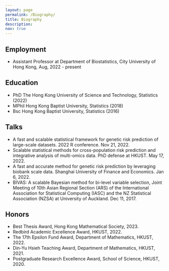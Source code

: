 ```yaml
---
layout: page
permalink: /Biography/
title: Biography
description: 
nav: true
---
```


## Employment
- Assistant Professor at Department of Biostatistics, City University of Hong Kong, Aug, 2022 - present

## Education
- PhD The Hong Kong University of Science and Technology, Statistics (2022)
- MPhil Hong Kong Baptist University, Statistics (2018)
- Bsc Hong Kong Baptist University, Statistics (2016)



<!-- # Profession activities
- Journal reviewer
	- Journal of Computational and Graphical Statistics
	- The American Journal of Human Genetics
	- Bioinformatics
	- PLOS Computational Biology
	- PLOS Genetics
	- Frontiers in Genetics 
	- Biometrical Journal -->


## Talks
- A fast and scalable statistical framework for genetic risk prediction of large-scale datasets. 2022 R conference. Nov 21, 2022.
- Scalable statistical methods for cross-population risk prediction and integrative analysis of multi-omics data. PhD defense at HKUST. May 17, 2022.
- A fast and accurate method for genetic risk prediction by leveraging biobank scale data. Shanghai University of Finance and Economics. Jan 6, 2022. 
- BIVAS: A scalable Bayesian method for bi-level variable selection, Joint Meeting of 10th Asian Regional Section (ARS) of the International Association for Statistical Computing (IASC) and the NZ Statistical Association (NZSA) at University of Auckland. Dec 11, 2017.



## Honors

- Best Thesis Award, Hong Kong Mathematical Society, 2023.
- Redbird Academic Excellence Award, HKUST, 2022.
- The 17th Epsilon Fund Award, Department of Mathematics, HKUST, 2022.
- Din-Yu Hsieh Teaching Award, Department of Mathematics, HKUST, 2021.
- Postgraduate Research Excellence Award, School of Science, HKUST, 2020.

